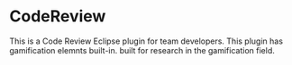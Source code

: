 # CodeReview
This is a Code Review Eclipse plugin for team developers.
This plugin has gamification elemnts built-in.
built for research in the gamification field.
